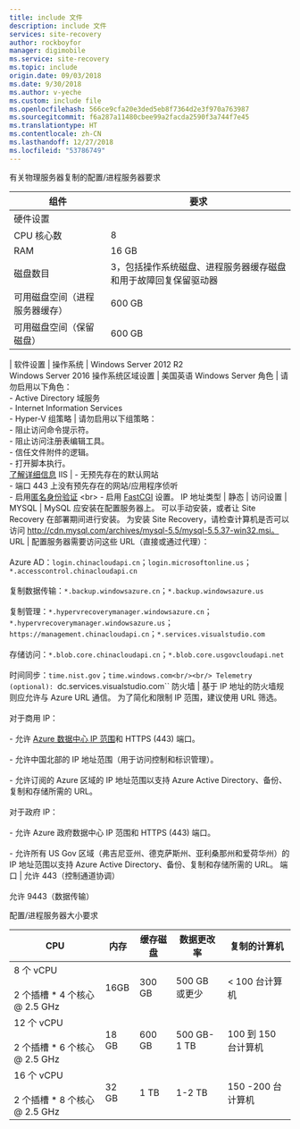 ```yaml
---
title: include 文件
description: include 文件
services: site-recovery
author: rockboyfor
manager: digimobile
ms.service: site-recovery
ms.topic: include
origin.date: 09/03/2018
ms.date: 9/30/2018
ms.author: v-yeche
ms.custom: include file
ms.openlocfilehash: 566ce9cfa20e3ded5eb8f7364d2e3f970a763987
ms.sourcegitcommit: f6a287a11480cbee99a2facda2590f3a744f7e45
ms.translationtype: HT
ms.contentlocale: zh-CN
ms.lasthandoff: 12/27/2018
ms.locfileid: "53786749"
---
```

有关物理服务器复制的配置/进程服务器要求

**组件** | 要求 
--- | ---
硬件设置 | 
CPU 核心数 | 8 
RAM | 16 GB
磁盘数目 | 3，包括操作系统磁盘、进程服务器缓存磁盘和用于故障回复保留驱动器 
可用磁盘空间（进程服务器缓存） | 600 GB
可用磁盘空间（保留磁盘） | 600 GB
 | 
软件设置 | 
操作系统 | Windows Server 2012 R2 <br> Windows Server 2016
操作系统区域设置 | 美国英语
Windows Server 角色 | 请勿启用以下角色： <br> - Active Directory 域服务 <br>- Internet Information Services <br> - Hyper-V 
组策略 | 请勿启用以下组策略： <br> - 阻止访问命令提示符。 <br> - 阻止访问注册表编辑工具。 <br> - 信任文件附件的逻辑。 <br> - 打开脚本执行。 <br> [了解详细信息](https://technet.microsoft.com/library/gg176671(v=ws.10).aspx)
IIS | - 无预先存在的默认网站 <br> - 端口 443 上没有预先存在的网站/应用程序侦听 <br>- 启用[匿名身份验证](https://technet.microsoft.com/library/cc731244(v=ws.10).aspx) <br> - 启用 [FastCGI](https://technet.microsoft.com/library/cc753077(v=ws.10).aspx) 设置。
IP 地址类型 | 静态 
| 
访问设置 | 
MYSQL | MySQL 应安装在配置服务器上。 可以手动安装，或者让 Site Recovery 在部署期间进行安装。 为安装 Site Recovery，请检查计算机是否可以访问 http://cdn.mysql.com/archives/mysql-5.5/mysql-5.5.37-win32.msi。
URL | 配置服务器需要访问这些 URL（直接或通过代理）：<br/><br/> Azure AD：``login.chinacloudapi.cn``；``login.microsoftonline.us``；``*.accesscontrol.chinacloudapi.cn``<br/><br/> 复制数据传输：``*.backup.windowsazure.cn``；``*.backup.windowsazure.us``<br/><br/> 复制管理：``*.hypervrecoverymanager.windowsazure.cn``；``*.hypervrecoverymanager.windowsazure.us``；``https://management.chinacloudapi.cn``；``*.services.visualstudio.com``<br/><br/> 存储访问：``*.blob.core.chinacloudapi.cn``；``*.blob.core.usgovcloudapi.net``<br/><br/> 时间同步：``time.nist.gov``；``time.windows.com<br/><br/> Telemetry (optional): ``dc.services.visualstudio.com``
防火墙 | 基于 IP 地址的防火墙规则应允许与 Azure URL 通信。 为了简化和限制 IP 范围，建议使用 URL 筛选。<br/><br/>对于商用 IP：<br/><br/>- 允许 [Azure 数据中心 IP 范围](https://www.microsoft.com/en-us/download/confirmation.aspx?id=57062)和 HTTPS (443) 端口。<br/><br/> - 允许中国北部的 IP 地址范围（用于访问控制和标识管理）。<br/><br/> - 允许订阅的 Azure 区域的 IP 地址范围以支持 Azure Active Directory、备份、复制和存储所需的 URL。<br/><br/> 对于政府 IP：<br/><br/> - 允许 Azure 政府数据中心 IP 范围和 HTTPS (443) 端口。<br/><br/> - 允许所有 US Gov 区域（弗吉尼亚州、德克萨斯州、亚利桑那州和爱荷华州）的 IP 地址范围以支持 Azure Active Directory、备份、复制和存储所需的 URL。
端口 | 允许 443（控制通道协调）<br/><br/> 允许 9443（数据传输） 

配置/进程服务器大小要求

CPU | 内存 | 缓存磁盘 | 数据更改率 | 复制的计算机
--- | --- | --- | --- | ---
8 个 vCPU<br/><br/> 2 个插槽 * 4 个核心 \@ 2.5 GHz | 16GB | 300 GB | 500 GB 或更少 | < 100 台计算机
12 个 vCPU<br/><br/> 2 个插槽 * 6 个核心 \@ 2.5 GHz | 18 GB | 600 GB | 500 GB-1 TB | 100 到 150 台计算机
16 个 vCPU<br/><br/> 2 个插槽 * 8 个核心 \@ 2.5 GHz | 32 GB | 1 TB | 1-2 TB | 150 -200 台计算机

<!-- Update_Description: new articles on site recovery config server reqs physical -->
<!--ms.date: 09/30/2018-->